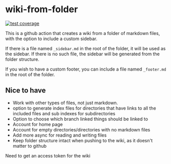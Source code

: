 # wiki-from-folder
[![test coverage](https://mikhad.github.io/wiki-from-folder/badges/coverage.svg)](https://github.com/mikhad/wiki-from-folder/actions)

This is a github action that creates a wiki from a folder of markdown files, with the option to include a custom sidebar.

If there is a file named `_sidebar.md` in the root of the folder, it will be used as the sidebar. If there is no such file, the sidebar will be generated from the folder structure.

If you wish to have a custom footer, you can include a file named `_footer.md` in the root of the folder.

## Nice to have
- Work with other types of files, not just markdown.
- option to generate index files for directories that have links to all the included files and sub indexes for subdirectories
- Option to choose which branch linked things should be linked to
- Account for home page
- Account for empty directories/directories with no markdown files
- Add more async for reading and writing files
- Keep folder structure intact when pushing to the wiki, as it doesn't matter to github

Need to get an access token for the wiki